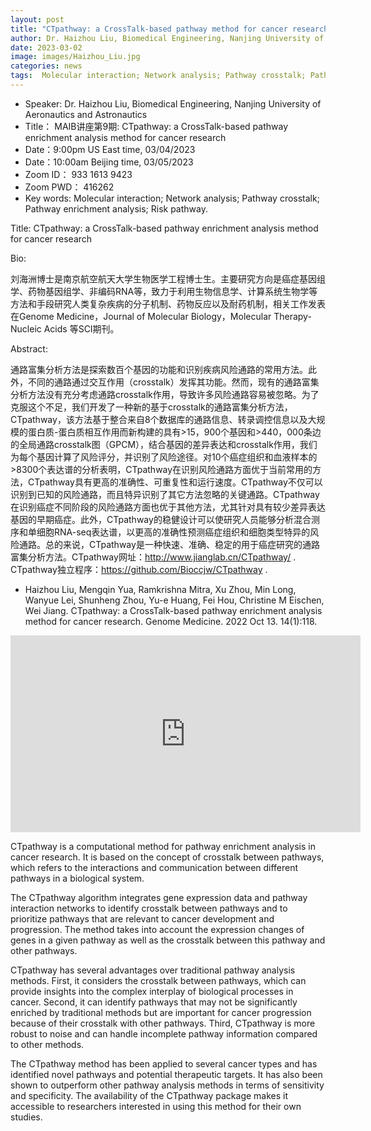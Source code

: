 ```yaml
---
layout: post
title: "CTpathway: a CrossTalk-based pathway method for cancer research"
author: Dr. Haizhou Liu, Biomedical Engineering, Nanjing University of Aeronautics and Astronautics
date: 2023-03-02
image: images/Haizhou_Liu.jpg
categories: news
tags:  Molecular interaction; Network analysis; Pathway crosstalk; Pathway enrichment analysis; Risk pathway.
---
```


- Speaker: Dr. Haizhou Liu, Biomedical Engineering, Nanjing University of Aeronautics and Astronautics
- Title： MAIB讲座第9期: CTpathway: a CrossTalk-based pathway enrichment analysis method for cancer research
- Date：9:00pm US East time, 03/04/2023
- Date：10:00am Beijing time, 03/05/2023
- Zoom  ID： 933 1613 9423
- Zoom PWD： 416262
- Key words:  Molecular interaction; Network analysis; Pathway crosstalk; Pathway enrichment analysis; Risk pathway.

Title: CTpathway: a CrossTalk-based pathway enrichment analysis method for cancer research

Bio:

刘海洲博士是南京航空航天大学生物医学工程博士生。主要研究方向是癌症基因组学、药物基因组学、非编码RNA等，致力于利用生物信息学、计算系统生物学等方法和手段研究人类复杂疾病的分子机制、药物反应以及耐药机制，相关工作发表在Genome Medicine，Journal of Molecular Biology，Molecular Therapy-Nucleic Acids 等SCI期刊。

Abstract:

通路富集分析方法是探索数百个基因的功能和识别疾病风险通路的常用方法。此外，不同的通路通过交互作用（crosstalk）发挥其功能。然而，现有的通路富集分析方法没有充分考虑通路crosstalk作用，导致许多风险通路容易被忽略。为了克服这个不足，我们开发了一种新的基于crosstalk的通路富集分析方法，CTpathway，该方法基于整合来自8个数据库的通路信息、转录调控信息以及大规模的蛋白质-蛋白质相互作用而新构建的具有>15，900个基因和>440，000条边的全局通路crosstalk图（GPCM），结合基因的差异表达和crosstalk作用，我们为每个基因计算了风险评分，并识别了风险途径。对10个癌症组织和血液样本的>8300个表达谱的分析表明，CTpathway在识别风险通路方面优于当前常用的方法，CTpathway具有更高的准确性、可重复性和运行速度。CTpathway不仅可以识别到已知的风险通路，而且特异识别了其它方法忽略的关键通路。CTpathway在识别癌症不同阶段的风险通路方面也优于其他方法，尤其针对具有较少差异表达基因的早期癌症。此外，CTpathway的稳健设计可以使研究人员能够分析混合测序和单细胞RNA-seq表达谱，以更高的准确性预测癌症组织和细胞类型特异的风险通路。总的来说，CTpathway是一种快速、准确、稳定的用于癌症研究的通路富集分析方法。CTpathway网址：http://www.jianglab.cn/CTpathway/ . CTpathway独立程序：https://github.com/Bioccjw/CTpathway .

* Haizhou Liu, Mengqin Yua, Ramkrishna Mitra, Xu Zhou, Min Long, Wanyue Lei, Shunheng Zhou, Yu-e Huang, Fei Hou, Christine M Eischen, Wei Jiang. CTpathway: a CrossTalk-based pathway enrichment analysis method for cancer research. Genome Medicine. 2022 Oct 13. 14(1):118.

<p align="center">
<iframe width="560" height="315" src="https://www.youtube.com/embed/a5dvYUjyj4E" title="YouTube video player" frameborder="0" allow="accelerometer; autoplay; clipboard-write; encrypted-media; gyroscope; picture-in-picture" allowfullscreen></iframe>
</p>


CTpathway is a computational method for pathway enrichment analysis in cancer research. It is based on the concept of crosstalk between pathways, which refers to the interactions and communication between different pathways in a biological system.

The CTpathway algorithm integrates gene expression data and pathway interaction networks to identify crosstalk between pathways and to prioritize pathways that are relevant to cancer development and progression. The method takes into account the expression changes of genes in a given pathway as well as the crosstalk between this pathway and other pathways.

CTpathway has several advantages over traditional pathway analysis methods. First, it considers the crosstalk between pathways, which can provide insights into the complex interplay of biological processes in cancer. Second, it can identify pathways that may not be significantly enriched by traditional methods but are important for cancer progression because of their crosstalk with other pathways. Third, CTpathway is more robust to noise and can handle incomplete pathway information compared to other methods.

The CTpathway method has been applied to several cancer types and has identified novel pathways and potential therapeutic targets. It has also been shown to outperform other pathway analysis methods in terms of sensitivity and specificity. The availability of the CTpathway package makes it accessible to researchers interested in using this method for their own studies.